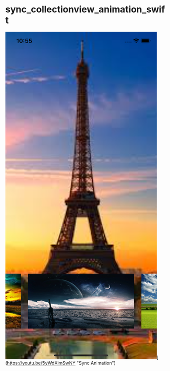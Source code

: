 # sync_collectionview_animation_swift

[![Sync Animation](https://github.com/dghanshyam113/sync_collectionview_animation_swift/blob/main/Simulator%20Screen%20Shot%20-%20iPhone%2011%20-%202021-01-23%20at%2022.55.06%20(1).png)](https://youtu.be/5yWdXimSwNY)](https://youtu.be/5yWdXimSwNY "Sync Animation")

